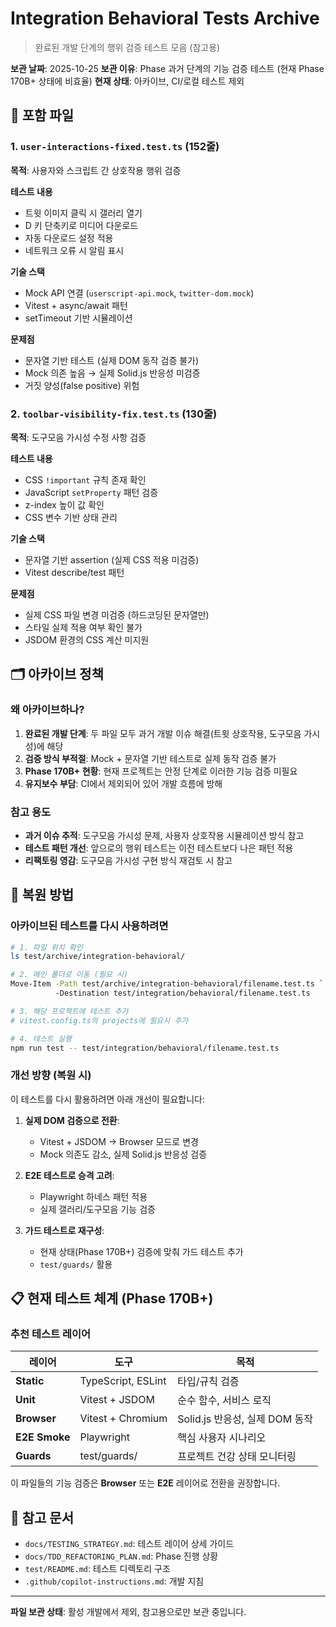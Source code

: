 # Integration Behavioral Tests Archive

> 완료된 개발 단계의 행위 검증 테스트 모음 (참고용)

**보관 날짜**: 2025-10-25 **보관 이유**: Phase 과거 단계의 기능 검증 테스트
(현재 Phase 170B+ 상태에 비효율) **현재 상태**: 아카이브, CI/로컬 테스트 제외

## 📂 포함 파일

### 1. `user-interactions-fixed.test.ts` (152줄)

**목적**: 사용자와 스크립트 간 상호작용 행위 검증

**테스트 내용**

- 트윗 이미지 클릭 시 갤러리 열기
- D 키 단축키로 미디어 다운로드
- 자동 다운로드 설정 적용
- 네트워크 오류 시 알림 표시

**기술 스택**

- Mock API 연결 (`userscript-api.mock`, `twitter-dom.mock`)
- Vitest + async/await 패턴
- setTimeout 기반 시뮬레이션

**문제점**

- 문자열 기반 테스트 (실제 DOM 동작 검증 불가)
- Mock 의존 높음 → 실제 Solid.js 반응성 미검증
- 거짓 양성(false positive) 위험

### 2. `toolbar-visibility-fix.test.ts` (130줄)

**목적**: 도구모음 가시성 수정 사항 검증

**테스트 내용**

- CSS `!important` 규칙 존재 확인
- JavaScript `setProperty` 패턴 검증
- z-index 높이 값 확인
- CSS 변수 기반 상태 관리

**기술 스택**

- 문자열 기반 assertion (실제 CSS 적용 미검증)
- Vitest describe/test 패턴

**문제점**

- 실제 CSS 파일 변경 미검증 (하드코딩된 문자열만)
- 스타일 실제 적용 여부 확인 불가
- JSDOM 환경의 CSS 계산 미지원

## 🗂️ 아카이브 정책

### 왜 아카이브하나?

1. **완료된 개발 단계**: 두 파일 모두 과거 개발 이슈 해결(트윗 상호작용,
   도구모음 가시성)에 해당
2. **검증 방식 부적절**: Mock + 문자열 기반 테스트로 실제 동작 검증 불가
3. **Phase 170B+ 현황**: 현재 프로젝트는 안정 단계로 이러한 기능 검증 미필요
4. **유지보수 부담**: CI에서 제외되어 있어 개발 흐름에 방해

### 참고 용도

- **과거 이슈 추적**: 도구모음 가시성 문제, 사용자 상호작용 시뮬레이션 방식 참고
- **테스트 패턴 개선**: 앞으로의 행위 테스트는 이전 테스트보다 나은 패턴 적용
- **리팩토링 영감**: 도구모음 가시성 구현 방식 재검토 시 참고

## 🔄 복원 방법

### 아카이브된 테스트를 다시 사용하려면

```bash
# 1. 파일 위치 확인
ls test/archive/integration-behavioral/

# 2. 메인 폴더로 이동 (필요 시)
Move-Item -Path test/archive/integration-behavioral/filename.test.ts `
          -Destination test/integration/behavioral/filename.test.ts

# 3. 해당 프로젝트에 테스트 추가
# vitest.config.ts의 projects에 필요시 추가

# 4. 테스트 실행
npm run test -- test/integration/behavioral/filename.test.ts
```

### 개선 방향 (복원 시)

이 테스트를 다시 활용하려면 아래 개선이 필요합니다:

1. **실제 DOM 검증으로 전환**:
   - Vitest + JSDOM → Browser 모드로 변경
   - Mock 의존도 감소, 실제 Solid.js 반응성 검증

2. **E2E 테스트로 승격 고려**:
   - Playwright 하네스 패턴 적용
   - 실제 갤러리/도구모음 기능 검증

3. **가드 테스트로 재구성**:
   - 현재 상태(Phase 170B+) 검증에 맞춰 가드 테스트 추가
   - `test/guards/` 활용

## 📋 현재 테스트 체계 (Phase 170B+)

### 추천 테스트 레이어

| 레이어        | 도구               | 목적                           |
| ------------- | ------------------ | ------------------------------ |
| **Static**    | TypeScript, ESLint | 타입/규칙 검증                 |
| **Unit**      | Vitest + JSDOM     | 순수 함수, 서비스 로직         |
| **Browser**   | Vitest + Chromium  | Solid.js 반응성, 실제 DOM 동작 |
| **E2E Smoke** | Playwright         | 핵심 사용자 시나리오           |
| **Guards**    | test/guards/       | 프로젝트 건강 상태 모니터링    |

이 파일들의 기능 검증은 **Browser** 또는 **E2E** 레이어로 전환을 권장합니다.

## 📌 참고 문서

- `docs/TESTING_STRATEGY.md`: 테스트 레이어 상세 가이드
- `docs/TDD_REFACTORING_PLAN.md`: Phase 진행 상황
- `test/README.md`: 테스트 디렉토리 구조
- `.github/copilot-instructions.md`: 개발 지침

---

**파일 보관 상태**: 활성 개발에서 제외, 참고용으로만 보관 중입니다.
